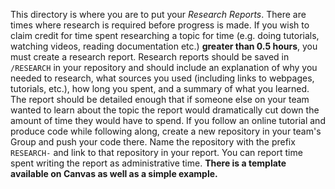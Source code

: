 This directory is where you are to put your _Research Reports_.
There are times where research is required before progress is made. If you wish to
claim credit for time spent researching a topic for time (e.g. doing tutorials,
watching videos, reading documentation etc.) **greater than 0.5 hours**, you must
create a research report.
Research reports should be saved in `/RESEARCH` in your repository and should
include an explanation of why you needed to research, what sources you used
(including links to webpages, tutorials, etc.), how long you spent, and a summary
of what you learned. The report should be detailed enough that if someone else on
your team wanted to learn about the topic the report would dramatically cut down
the amount of time they would have to spend.
If you follow an online tutorial and produce code while following along, create a
new repository in your team's Group and push your code there. Name the repository
with the prefix `RESEARCH-` and link to that repository in your report.
You can report time spent writing the report as administrative time.
**There is a template available on Canvas as well as a simple example.**

